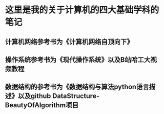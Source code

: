 # 这里是我的关于计算机的四大基础学科的笔记

## 计算机网络参考书为《计算机网络自顶向下》

## 操作系统参考书为《现代操作系统》以及B站哈工大视频教程

## 数据结构的参考书为《数据结构与算法python语言描述》以及github DataStructure-BeautyOfAlgorithm项目
